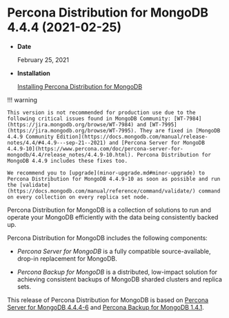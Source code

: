 # Percona Distribution for MongoDB 4.4.4 (2021-02-25)

* **Date**

    February 25, 2021

* **Installation**

    [Installing Percona Distribution for MongoDB](https://www.percona.com/doc/percona-distribution-for-mongodb/4.4/installation.html)

!!! warning

    This version is not recommended for production use due to the following critical issues found in MongoDB Community: [WT-7984](https://jira.mongodb.org/browse/WT-7984) and [WT-7995](https://jira.mongodb.org/browse/WT-7995). They are fixed in [MongoDB 4.4.9 Community Edition](https://docs.mongodb.com/manual/release-notes/4.4/#4.4.9---sep-21--2021) and [Percona Server for MongoDB 4.4.9-10](https://www.percona.com/doc/percona-server-for-mongodb/4.4/release_notes/4.4.9-10.html). Percona Distribution for MongoDB 4.4.9 includes these fixes too.

    We recommend you to [upgrade](minor-upgrade.md#minor-upgrade) to Percona Distribution for MongoDB 4.4.9-10 as soon as possible and run the [validate](https://docs.mongodb.com/manual/reference/command/validate/) command on every collection on every replica set node.

Percona Distribution for MongoDB is a collection of solutions to run and operate your
MongoDB efficiently with the data being consistently backed up.

Percona Distribution for MongoDB includes the following components:

* *Percona Server for MongoDB* is a fully compatible source-available, drop-in replacement
for MongoDB.

* *Percona Backup for MongoDB* is a distributed, low-impact solution for achieving
consistent backups of MongoDB sharded clusters and replica sets.

This release of Percona Distribution for MongoDB is based on [Percona Server for MongoDB 4.4.4-6](https://www.percona.com/doc/percona-server-for-mongodb/4.4/release_notes/4.4.4-6.html) and [Percona Backup for MongoDB 1.4.1](https://www.percona.com/doc/percona-backup-mongodb/release-notes/1.4.1.html).
